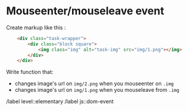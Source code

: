 # Mouseenter/mouseleave event

Create markup like this :

```html
    <div class="task-wrapper">
        <div class="block square">
            <img class="img" alt="task-img" src="img/1.png"></img>
        </div>
    </div>
```

Write function that:

- changes image's url on `img/2.png` when you mouseenter on `.img`
- changes image's url on `img/1.png` when you mouseleave from `.img`

<!-- Don't forget about labels. Example: -->
/label level::elementary
/label js::dom-event
